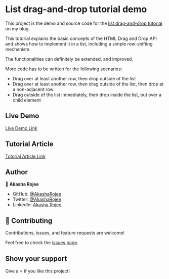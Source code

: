 # List drag-and-drop tutorial demo

This project is the demo and source code for the [list drag-and-drop tutorial](https://www.akasharojee.codes/2021/07/18/list-drag-and-drop-tutorial.html) on my blog.

This tutorial explains the basic concepts of the HTML Drag and Drop API and shows how to implement it in a list, including a simple row-shifting mechanism.

The functionalities can definitely be extended, and improved. 

More code has to be written for the following scenarios:

- Drag over at least another row, then drop outside of the list
- Drag over at least another row, then drag outside of the list, then drop at a non-adjacent row
- Drag outside of the list immediately, then drop inside the list, but over a child element

## Live Demo

[Live Demo Link](https://AkashaRojee.github.io/list-drag-and-drop-tutorial)

## Tutorial Article

[Tutorial Article Link](https://www.akasharojee.codes/2021/07/18/list-drag-and-drop-tutorial.html)

## Author

👤 **Akasha Rojee**

- GitHub: [@AkashaRojee](https://github.com/AkashaRojee)
- Twitter: [@AkashaRojee](https://twitter.com/AkashaRojee)
- LinkedIn: [Akasha Rojee](https://linkedin.com/in/AkashaRojee)

## 🤝 Contributing

Contributions, issues, and feature requests are welcome!

Feel free to check the [issues page](../../issues/).

## Show your support

Give a ⭐️ if you like this project!